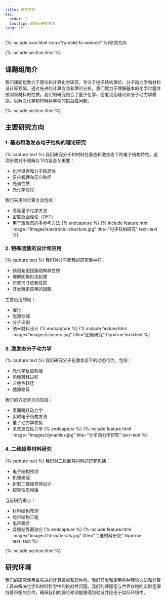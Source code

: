 ```yaml
---
title: 研究方向
nav:
  order: 2
  tooltip: 课题组研究方向
lang: zh
---
```


{% include icon.html icon="fa-solid fa-wrench" %}研究方向

{% include section.html %}

## 课题组简介
我们课题组致力于理论和计算化学研究，专注于电子结构理论、分子动力学和材料设计等领域。通过先进的计算方法和理论分析，我们致力于理解基本的化学过程并预测新材料的性质。我们的研究结合了量子化学、密度泛函理论和分子动力学模拟，以解决化学和材料科学中的挑战性问题。

{% include section.html %}

## 主要研究方向

### 1. 基态和激发态电子结构的理论研究
{% capture text %}
我们研究分子和材料在基态和激发态下的电子结构特性。这项研究对于理解以下内容至关重要：
- 化学键合和分子稳定性
- 反应机理和反应路径
- 光谱性质
- 光化学过程

我们采用的计算方法包括：
- 高等量子化学方法
- 密度泛函理论（DFT）
- 用于激发态的多参考方法
{% endcapture %}
{%
  include feature.html
  image="images/electronic-structure.jpg"
  title="电子结构研究"
  text=text
%}

### 2. 特殊团簇的设计和应用
{% capture text %}
我们对分子团簇的研究集中在：
- 预测新型团簇结构和性质
- 理解团簇形成机理
- 研究尺寸依赖性质
- 开发特定应用的团簇

主要应用领域：
- 催化
- 能源存储
- 分子识别
- 纳米材料设计
{% endcapture %}
{%
  include feature.html
  image="images/clusters.jpg"
  title="团簇研究"
  flip=true
  text=text
%}

### 3. 激发态分子动力学
{% capture text %}
我们研究分子在激发态下的动态行为，包括：
- 光化学反应机理
- 能量转移过程
- 非绝热跃迁
- 弛豫路径

我们的方法学方向包括：
- 表面跳跃动力学
- 实时电子结构方法
- 量子动力学模拟
- 多态反应动力学
{% endcapture %}
{%
  include feature.html
  image="images/dynamics.jpg"
  title="分子动力学研究"
  text=text
%}

### 4. 二维超导材料研究
{% capture text %}
我们对二维超导材料的研究包括：
- 电子结构预测
- 机理研究
- 新型二维超导体设计
- 超导性质增强

当前研究重点：
- 材料结构预测
- 能带结构工程
- 电声耦合
- 异质结界面效应
{% endcapture %}
{%
  include feature.html
  image="images/2d-materials.jpg"
  title="二维材料研究"
  flip=true
  text=text
%}

{% include section.html %}

## 研究环境
我们的研究使用最先进的计算设施和软件包。我们开发和使用各种理论方法和计算工具来解决化学和材料科学中的挑战性问题。我们的课题组与世界各地的实验组保持着积极的合作，确保我们的理论预测能够得到验证并应用于实际环境中。
